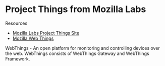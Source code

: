 # Project Things from Mozilla Labs

Resources

* [Mozilla Labs Project Things Site](https://labs.mozilla.org/projects/project-things/)
* [Mozilla Web Things](https:/iot.mozilla.org/)

WebThings - An open platform for monitoring and controlling devices over the web.
WebThings consists of WebThings Gateway and WebThings Framework.







